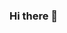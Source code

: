 ### Hi there 👋

<!--
- 😁 My name is Vu Hoang Nam Doan.
- 👩‍🦲 I was born in 2005, I'm 18 years old when writing this file.
- 🔭 I’m currently studying at Deakin University.
- 🌱 I’m currently learning the Bachelor of Data Science.
- 🤔 I’m looking for help with jobs, internships, and knowledge.
- 💬 Ask me about everything related to Data Science and Software.
- 📫 How to reach me: Look for my social media in my personal profile.
- 😄 Pronouns: he/him
- ⚡ Fun fact: I'm an international student from Vietnam.
-->
